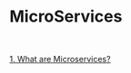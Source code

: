 # MicroServices
<br>

[1. What are Microservices?](https://www.geeksforgeeks.org/system-design/microservices/)

